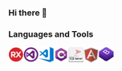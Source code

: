 ### Hi there 👋

### Languages and Tools

<img align="left" alt="RX" width="30" src="/img/embarcadero-rad.png" />
<img align="left" alt="Visual Studio" width="30" src="/img/vs.png" />
<img align="left" alt="Visual Studio Code" width="30" src="/img/vsc.png" />
<img align="left" alt="C#" width="30" src="/img/csharp.png" />
<img align="left" alt="MSSQL" width="30" src="/img/sql-server.png" />
<img align="left" alt="Angular" width="30" src="/img/angular.png" />
<img align="left" alt="Bootstrap" width="30" src="/img/bootstrap.png" />
